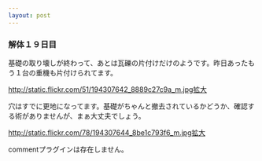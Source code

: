 ```yaml
---
layout: post
---
```

<h3>解体１９日目</h3>
<p>基礎の取り壊しが終わって、あとは瓦礫の片付けだけのようです。昨日あったもう１台の重機も片付けられてます。</p>
<p><a href="http://static.flickr.com/51/194307642_8889c27c9a_m.jpg">http://static.flickr.com/51/194307642_8889c27c9a_m.jpg</a><a href="http://flickr.com/photos/yoshimov/194307642/">拡大</a></p>
<p>穴はすでに更地になってます。基礎がちゃんと撤去されているかどうか、確認する術がありませんが、まぁ大丈夫でしょう。</p>
<p><a href="http://static.flickr.com/78/194307644_8be1c793f6_m.jpg">http://static.flickr.com/78/194307644_8be1c793f6_m.jpg</a><a href="http://flickr.com/photos/yoshimov/194307644/">拡大</a></p>
<p><span class="error">commentプラグインは存在しません。</span> </p>
